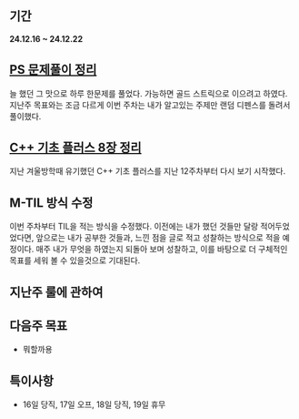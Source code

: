 ## 기간
**24.12.16 ~ 24.12.22**

## [PS 문제풀이 정리](https://www.notion.so/15d326d21c2c80b1aef9ccf5b525a68b?v=c8034750b12644c7a600e4bdacb823a0&pvs=4)
늘 했던 그 맛으로 하루 한문제를 풀었다. 가능하면 골드 스트릭으로 이으려고 하였다.
지난주 목표와는 조금 다르게 이번 주차는 내가 알고있는 주제만 랜덤 디펜스를 돌려서 풀이했다.

## [C++ 기초 플러스 8장 정리](https://berry-fisher-f89.notion.site/8-15c326d21c2c80f59d9bd6b311531a93?pvs=4)
지난 겨울방학때 유기했던 C++ 기초 플러스를 지난 12주차부터 다시 보기 시작했다.

## M-TIL 방식 수정
이번 주차부터 TIL을 적는 방식을 수정했다. 이전에는 내가 했던 것들만 달랑 적어두었었다면, 
앞으로는 내가 공부한 것들과, 느낀 점을 글로 적고 성찰하는 방식으로 적을 예정이다.
매주 내가 무엇을 하였는지 되돌아 보며 성찰하고, 이를 바탕으로 더 구체적인 목표를 세워 볼 수 있을것으로 기대된다.

## 지난주 룰에 관하여

## 다음주 목표
- 뭐할까용

## 특이사항
- 16일 당직, 17일 오프, 18일 당직, 19일 휴무
